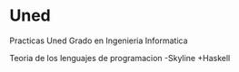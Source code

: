 # Uned
Practicas Uned Grado en Ingenieria Informatica

Teoria de los lenguajes de programacion
  -Skyline
    +Haskell
